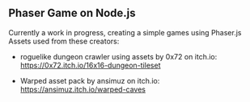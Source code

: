 ## Phaser Game on Node.js

Currently a work in progress, creating a simple games using Phaser.js 
Assets used from these creators:

- roguelike dungeon crawler using assets by 0x72 on itch.io: https://0x72.itch.io/16x16-dungeon-tileset

- Warped asset pack by ansimuz on itch.io: https://ansimuz.itch.io/warped-caves